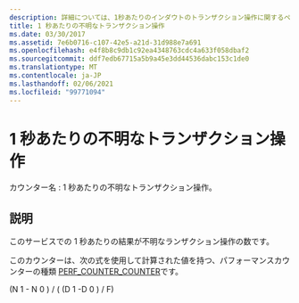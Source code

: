 ```yaml
---
description: 詳細については、1秒あたりのインダウトのトランザクション操作に関するページを参照してください。
title: 1 秒あたりの不明なトランザクション操作
ms.date: 03/30/2017
ms.assetid: 7e6b0716-c107-42e5-a21d-31d988e7a691
ms.openlocfilehash: e4f8b8c9db1c92ea4348763cdc4a633f058dbaf2
ms.sourcegitcommit: ddf7edb67715a5b9a45e3dd44536dabc153c1de0
ms.translationtype: MT
ms.contentlocale: ja-JP
ms.lasthandoff: 02/06/2021
ms.locfileid: "99771094"
---
```

# <a name="transacted-operations-in-doubt-per-second"></a>1 秒あたりの不明なトランザクション操作

カウンター名 : 1 秒あたりの不明なトランザクション操作。  
  
## <a name="description"></a>説明  

 このサービスでの 1 秒あたりの結果が不明なランザクション操作の数です。  
  
 このカウンターは、次の式を使用して計算された値を持つ、パフォーマンスカウンターの種類 [PERF_COUNTER_COUNTER](/previous-versions/windows/it-pro/windows-server-2003/cc740048(v=ws.10))です。  
  
 (N 1 - N 0 ) / ( (D 1 -D 0 ) / F)
